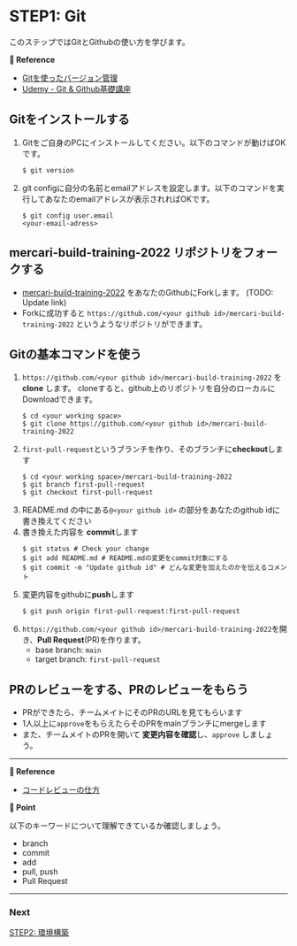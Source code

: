 # STEP1: Git

このステップではGitとGithubの使い方を学びます。

**:book: Reference**
* [Gitを使ったバージョン管理](https://backlog.com/ja/git-tutorial/intro/01/)
* [Udemy - Git & Github基礎講座](https://www.udemy.com/course/git-github-a/)

## Gitをインストールする
1. Gitをご自身のPCにインストールしてください。以下のコマンドが動けばOKです。
   ```shell
   $ git version
   ```
2. git configに自分の名前とemailアドレスを設定します。以下のコマンドを実行してあなたのemailアドレスが表示されればOKです。
   ```shell
   $ git config user.email
   <your-email-adress>
   ```

## **mercari-build-training-2022** リポジトリをフォークする

* [mercari-build-training-2022](https://github.com/mercari-build/mercari-build-training-2022)
  をあなたのGithubにForkします。 (TODO: Update link)
* Forkに成功すると `https://github.com/<your github id>/mercari-build-training-2022`
  というようなリポジトリができます。

## Gitの基本コマンドを使う

1. `https://github.com/<your github id>/mercari-build-training-2022` を **clone**
   します。 cloneすると、github上のリポジトリを自分のローカルにDownloadできます。
   ```shell
   $ cd <your working space>
   $ git clone https://github.com/<your github id>/mercari-build-training-2022
   ```
2. `first-pull-request`というブランチを作り、そのブランチに**checkout**します
   ```shell
   $ cd <your working space>/mercari-build-training-2022
   $ git branch first-pull-request
   $ git checkout first-pull-request
   ```
3. README.md の中にある`@<your github id>` の部分をあなたのgithub idに書き換えてください
4. 書き換えた内容を **commit**します
   ```shell
   $ git status # Check your change
   $ git add README.md # README.mdの変更をcommit対象にする
   $ git commit -m "Update github id" # どんな変更を加えたのかを伝えるコメント
   ```
5. 変更内容をgithubに**push**します
   ```shell
   $ git push origin first-pull-request:first-pull-request
   ```
6. `https://github.com/<your github id>/mercari-build-training-2022`を開き、**Pull Request**(PR)を作ります。
    - base branch: `main`
    - target branch: `first-pull-request`

## PRのレビューをする、PRのレビューをもらう
- PRができたら、チームメイトにそのPRのURLを見てもらいます
- 1人以上に`approve`をもらえたらそのPRをmainブランチにmergeします
- また、チームメイトのPRを開いて **変更内容を確認**し、`approve` しましょう。

---

**:book: Reference**
- [コードレビューの仕方](https://fujiharuka.github.io/google-eng-practices-ja/ja/review/reviewer/)

**:beginner: Point**

以下のキーワードについて理解できているか確認しましょう。

- branch
- commit
- add
- pull, push
- Pull Request

---
### Next

[STEP2: 環境構築](document/step2.ja.md)